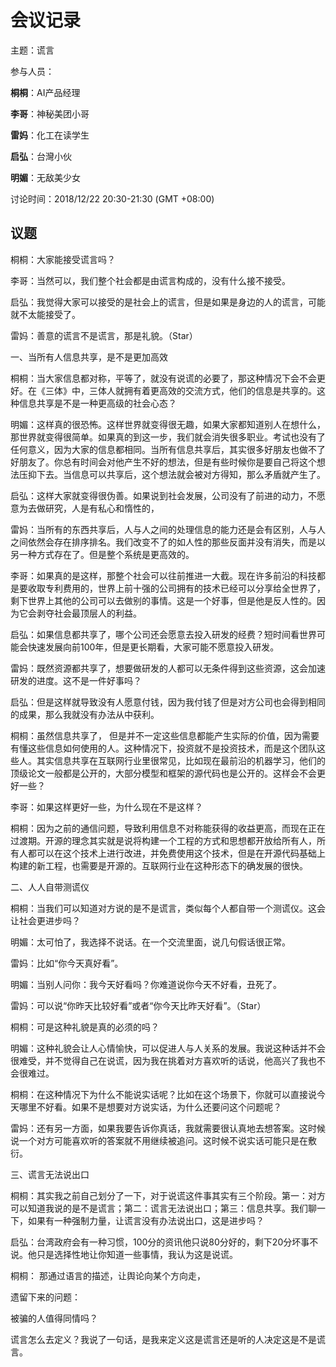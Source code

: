 # 会议记录

主题：谎言

参与人员：

**桐桐**：AI产品经理

**李哥**：神秘美团小哥

**雷妈**：化工在读学生

**启弘**：台灣小伙

**明媚**：无敌美少女

讨论时间：2018/12/22 20:30-21:30 (GMT +08:00)

## 议题 

桐桐：大家能接受谎言吗？

李哥：当然可以，我们整个社会都是由谎言构成的，没有什么接不接受。

启弘：我觉得大家可以接受的是社会上的谎言，但是如果是身边的人的谎言，可能就不太能接受了。

雷妈：善意的谎言不是谎言，那是礼貌。（Star）

一、当所有人信息共享，是不是更加高效

桐桐：当大家信息都对称，平等了，就没有说谎的必要了，那这种情况下会不会更好。在《三体》中，三体人就拥有着更高效的交流方式，他们的信息是共享的。这种信息共享是不是一种更高级的社会心态？

明媚：这样真的很恐怖。这样世界就变得很无趣，如果大家都知道别人在想什么，那世界就变得很简单。如果真的到这一步，我们就会消失很多职业。考试也没有了任何意义，因为大家的信息都相同。当所有信息共享后，其实很多好朋友也做不了好朋友了。你总有时间会对他产生不好的想法，但是有些时候你是要自己将这个想法压抑下去。当信息可以共享后，这个想法就会被对方得知，那么矛盾就产生了。

启弘：这样大家就变得很伪善。如果说到社会发展，公司没有了前进的动力，不愿意为去做研究，人是有私心和惰性的，

雷妈：当所有的东西共享后，人与人之间的处理信息的能力还是会有区别，人与人之间依然会存在排序排名。我们改变不了的如人性的那些反面并没有消失，而是以另一种方式存在了。但是整个系统是更高效的。

李哥：如果真的是这样，那整个社会可以往前推进一大截。现在许多前沿的科技都是要收取专利费用的，世界上前十强的公司拥有的技术已经可以分享给全世界了，剩下世界上其他的公司可以去做别的事情。这是一个好事，但是他是反人性的。因为它会剥夺社会最顶层人的利益。

启弘：如果信息都共享了，哪个公司还会愿意去投入研发的经费？短时间看世界可能会快速发展向前100年，但是更长期看，大家可能不愿意投入研发。

雷妈：既然资源都共享了，想要做研发的人都可以无条件得到这些资源，这会加速研发的进度。这不是一件好事吗？

启弘：但是这样就导致没有人愿意付钱，因为我付钱了但是对方公司也会得到相同的成果，那么我就没有办法从中获利。

桐桐：虽然信息共享了， 但是并不一定这些信息都能产生实际的价值，因为需要有懂这些信息如何使用的人。这种情况下，投资就不是投资技术，而是这个团队这些人。其实信息共享在互联网行业里很常见，比如现在最前沿的机器学习，他们的顶级论文一般都是公开的，大部分模型和框架的源代码也是公开的。这样会不会更好一些？

李哥：如果这样更好一些，为什么现在不是这样？

桐桐：因为之前的通信问题，导致利用信息不对称能获得的收益更高，而现在正在过渡期。开源的理念其实就是说将构建一个工程的方式和思想都开放给所有人，所有人都可以在这个技术上进行改进，并免费使用这个技术，但是在开源代码基础上构建的新工程，也需要是开源的。互联网行业在这种形态下的确发展的很快。

二、人人自带测谎仪

桐桐：当我们可以知道对方说的是不是谎言，类似每个人都自带一个测谎仪。这会让社会更进步吗？

明媚：太可怕了，我选择不说话。在一个交流里面，说几句假话很正常。

雷妈：比如“你今天真好看”。

明媚：当别人问你：我今天好看吗？你难道说你今天不好看，丑死了。

雷妈：可以说“你昨天比较好看”或者“你今天比昨天好看”。（Star）

桐桐：可是这种礼貌是真的必须的吗？

明媚：这种礼貌会让人心情愉快，可以促进人与人关系的发展。我说这种话并不会很难受，并不觉得自己在说谎，因为我在挑着对方喜欢听的话说，他高兴了我也不会很难过。

桐桐：在这种情况下为什么不能说实话呢？比如在这个场景下，你就可以直接说今天哪里不好看。如果不是想要对方说实话，为什么还要问这个问题呢？

雷妈：还有另一方面，如果我要告诉你真话，我就需要很认真地去想答案。这时候说一个对方可能喜欢听的答案就不用继续被追问。这时候不说实话可能只是在敷衍。

三、谎言无法说出口

桐桐：其实我之前自己划分了一下，对于说谎这件事其实有三个阶段。第一：对方可以知道我说的是不是谎言；第二：谎言无法说出口；第三：信息共享。我们聊一下，如果有一种强制力量，让谎言没有办法说出口，这是进步吗？

启弘：台湾政府会有一种习惯，100分的资讯他只说80分好的，剩下20分坏事不说。他只是选择性地让你知道一些事情，我认为这是说谎。

桐桐： 那通过语言的描述，让舆论向某个方向走，





遗留下来的问题：

被骗的人值得同情吗？

谎言怎么去定义？我说了一句话，是我来定义这是谎言还是听的人决定这是不是谎言。